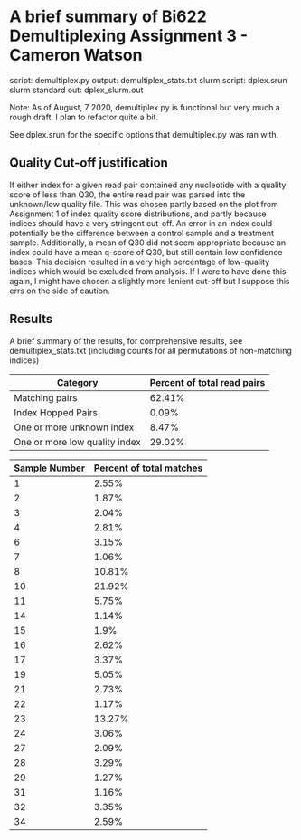 # A brief summary of Bi622 Demultiplexing Assignment 3 - Cameron Watson

script: demultiplex.py
output: demultiplex_stats.txt
slurm script: dplex.srun
slurm standard out: dplex_slurm.out

Note: As of August, 7 2020, demultiplex.py is functional but very much a rough draft.
I plan to refactor quite a bit.

See dplex.srun for the specific options that demultiplex.py was ran with.

## Quality Cut-off justification

If either index for a given read pair contained any nucleotide with a quality score
of less than Q30, the entire read pair was parsed into the unknown/low quality file.
This was chosen partly based on the plot from Assignment 1 of index quality score 
distributions, and partly because indices should have a very stringent cut-off. 
An error in an index could potentially be the difference between a control sample
and a treatment sample. Additionally, a mean of Q30 did not seem appropriate because an
index could have a mean q-score of Q30, but still contain low confidence bases. This
decision resulted in a very high percentage of low-quality indices which would be
excluded from analysis. If I were to have done this again, I might have chosen a slightly
more lenient cut-off but I suppose this errs on the side of caution.

## Results

A brief summary of the results, for comprehensive results, see demultiplex_stats.txt
(including counts for all permutations of non-matching indices)

| Category | Percent of total read pairs |
| --- | --- |
| Matching pairs | 62.41% |
| Index Hopped Pairs | 0.09% |
| One or more unknown index | 8.47% |
| One or more low quality index | 29.02% |

| Sample Number | Percent of total matches |
| --- | --- |
| 1 | 2.55% |
| 2 | 1.87% |
| 3 | 2.04% |
| 4 | 2.81% |
| 6 | 3.15% |
| 7 | 1.06% |
| 8 | 10.81% |
| 10 | 21.92% |
| 11 | 5.75% |
| 14 | 1.14% |
| 15 | 1.9% |
| 16 | 2.62% |
| 17 | 3.37% |
| 19 | 5.05% |
| 21 | 2.73% |
| 22 | 1.17% |
| 23 | 13.27% |
| 24 | 3.06% |
| 27 | 2.09% |
| 28 | 3.29% |
| 29 | 1.27% |
| 31 | 1.16% |
| 32 | 3.35% |
| 34 | 2.59% |
